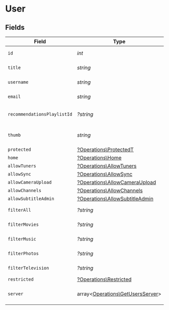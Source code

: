 # User


## Fields

| Field                                                                           | Type                                                                            | Required                                                                        | Description                                                                     | Example                                                                         |
| ------------------------------------------------------------------------------- | ------------------------------------------------------------------------------- | ------------------------------------------------------------------------------- | ------------------------------------------------------------------------------- | ------------------------------------------------------------------------------- |
| `id`                                                                            | *int*                                                                           | :heavy_check_mark:                                                              | User's unique ID.                                                               | 22526914                                                                        |
| `title`                                                                         | *string*                                                                        | :heavy_check_mark:                                                              | User's display name.                                                            | Plex User                                                                       |
| `username`                                                                      | *string*                                                                        | :heavy_check_mark:                                                              | User's username.                                                                | zgfuc7krcqfimrmb9lsl5j                                                          |
| `email`                                                                         | *string*                                                                        | :heavy_check_mark:                                                              | User's email address.                                                           | zgfuc7krcqfimrmb9lsl5j@protonmail.com                                           |
| `recommendationsPlaylistId`                                                     | *?string*                                                                       | :heavy_minus_sign:                                                              | ID of the user's recommendation playlist.                                       |                                                                                 |
| `thumb`                                                                         | *string*                                                                        | :heavy_check_mark:                                                              | URL to the user's avatar image.                                                 | https://plex.tv/users/3346028014e93acd/avatar?c=1731605021                      |
| `protected`                                                                     | [?Operations\ProtectedT](../../Models/Operations/ProtectedT.md)                 | :heavy_minus_sign:                                                              | N/A                                                                             | 1                                                                               |
| `home`                                                                          | [?Operations\Home](../../Models/Operations/Home.md)                             | :heavy_minus_sign:                                                              | N/A                                                                             | 1                                                                               |
| `allowTuners`                                                                   | [?Operations\AllowTuners](../../Models/Operations/AllowTuners.md)               | :heavy_minus_sign:                                                              | N/A                                                                             | 1                                                                               |
| `allowSync`                                                                     | [?Operations\AllowSync](../../Models/Operations/AllowSync.md)                   | :heavy_minus_sign:                                                              | N/A                                                                             | 1                                                                               |
| `allowCameraUpload`                                                             | [?Operations\AllowCameraUpload](../../Models/Operations/AllowCameraUpload.md)   | :heavy_minus_sign:                                                              | N/A                                                                             | 1                                                                               |
| `allowChannels`                                                                 | [?Operations\AllowChannels](../../Models/Operations/AllowChannels.md)           | :heavy_minus_sign:                                                              | N/A                                                                             | 1                                                                               |
| `allowSubtitleAdmin`                                                            | [?Operations\AllowSubtitleAdmin](../../Models/Operations/AllowSubtitleAdmin.md) | :heavy_minus_sign:                                                              | N/A                                                                             | 1                                                                               |
| `filterAll`                                                                     | *?string*                                                                       | :heavy_minus_sign:                                                              | Filters applied for all content.                                                |                                                                                 |
| `filterMovies`                                                                  | *?string*                                                                       | :heavy_minus_sign:                                                              | Filters applied for movies.                                                     |                                                                                 |
| `filterMusic`                                                                   | *?string*                                                                       | :heavy_minus_sign:                                                              | Filters applied for music.                                                      |                                                                                 |
| `filterPhotos`                                                                  | *?string*                                                                       | :heavy_minus_sign:                                                              | Filters applied for photos.                                                     |                                                                                 |
| `filterTelevision`                                                              | *?string*                                                                       | :heavy_minus_sign:                                                              | Filters applied for television.                                                 |                                                                                 |
| `restricted`                                                                    | [?Operations\Restricted](../../Models/Operations/Restricted.md)                 | :heavy_minus_sign:                                                              | N/A                                                                             | 1                                                                               |
| `server`                                                                        | array<[Operations\GetUsersServer](../../Models/Operations/GetUsersServer.md)>   | :heavy_check_mark:                                                              | List of servers owned by the user.                                              |                                                                                 |